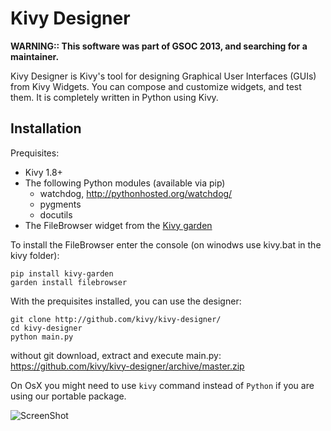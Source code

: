 Kivy Designer
=============

**WARNING:: This software was part of GSOC 2013, and searching for a maintainer.**

Kivy Designer is Kivy's tool for designing Graphical User Interfaces
(GUIs) from Kivy Widgets. You can compose and customize widgets, and
test them. It is completely written in Python using Kivy.

Installation
------------

Prequisites:

- Kivy 1.8+
- The following Python modules (available via pip)
    - watchdog, http://pythonhosted.org/watchdog/
    - pygments
    - docutils
- The FileBrowser widget from the [Kivy garden](http://kivy.org/docs/api-kivy.garden.html)

To install the FileBrowser enter the console (on winodws use kivy.bat in the kivy folder):

    pip install kivy-garden
    garden install filebrowser
    
With the prequisites installed, you can use the designer:
    
    git clone http://github.com/kivy/kivy-designer/
    cd kivy-designer
    python main.py

without git download, extract and execute main.py:
https://github.com/kivy/kivy-designer/archive/master.zip


On OsX you might need to use `kivy` command instead of `Python` if you are using our portable package.


![ScreenShot](https://raw.github.com/kivy/kivy-designer/master/kivy_designer.png)

